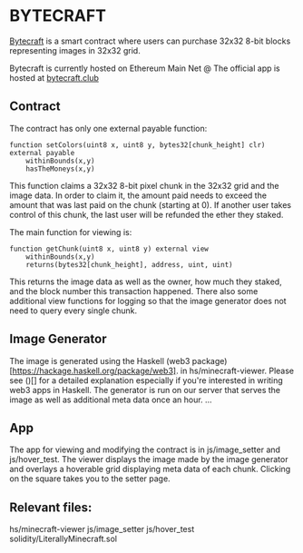 # BYTECRAFT
[Bytecraft](https://bytecraft.club) is a smart contract where users can purchase 32x32 8-bit blocks representing images in 32x32 grid.

Bytecraft is currently hosted on Ethereum Main Net @
The official app is hosted at [bytecraft.club](https://bytecraft.club)

## Contract
The contract has only one external payable function:
```solidity
function setColors(uint8 x, uint8 y, bytes32[chunk_height] clr) external payable
	withinBounds(x,y)
	hasTheMoneys(x,y)
```

This function claims a 32x32 8-bit pixel chunk in the 32x32 grid and the image data. In order to claim it, the amount paid needs to exceed the amount that was last paid on the chunk (starting at 0). If another user takes control of this chunk, the last user will be refunded the ether they staked.

The main function for viewing is:
```solidity
function getChunk(uint8 x, uint8 y) external view
	withinBounds(x,y)
	returns(bytes32[chunk_height], address, uint, uint)
```

This returns the image data as well as the owner, how much they staked, and the block number this transaction happened. There also some additional view functions for logging so that the image generator does not need to query every single chunk.

## Image Generator
The image is generated using the Haskell (web3 package)[https://hackage.haskell.org/package/web3]. in hs/minecraft-viewer. Please see ()[] for a detailed explanation especially if you're interested in writing web3 apps in Haskell. The generator is run on our server that serves the image as well as additional meta data once an hour.
...

## App
The app for viewing and modifying the contract is in js/image_setter and js/hover_test. The viewer displays the image made by the image generator and overlays a hoverable grid displaying meta data of each chunk. Clicking on the square takes you to the setter page.

## Relevant files:
hs/minecraft-viewer
js/image_setter
js/hover_test
solidity/LiterallyMinecraft.sol
